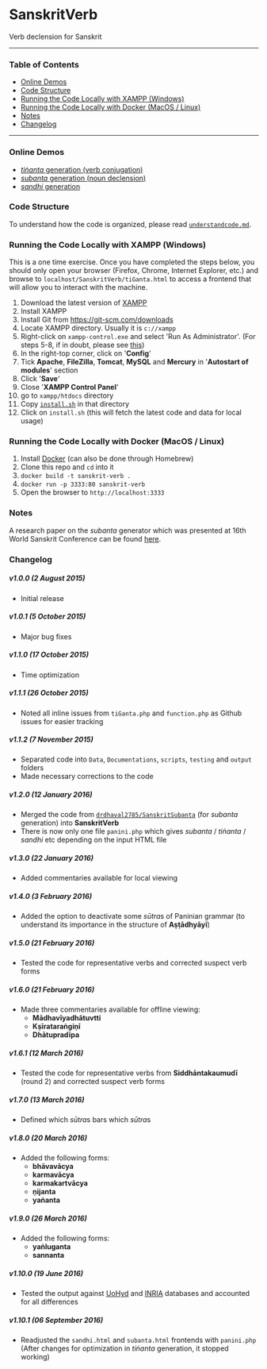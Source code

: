 SanskritVerb
==============

Verb declension for Sanskrit

---

### Table of Contents

- [Online Demos](#online-demos)
- [Code Structure](#code-structure)
- [Running the Code Locally with XAMPP (Windows)](#running-the-code-locally-with-xampp-windows)
- [Running the Code Locally with Docker (MacOS / Linux)](#running-the-code-locally-with-docker-macos--linux)
- [Notes](#notes)
- [Changelog](#changelog)

---

### Online Demos

* [*tiṅanta* generation (verb conjugation)](http://www.sanskritworld.in/sanskrittool/SanskritVerb/tiGanta.html)
* [*subanta* generation (noun declension)](http://www.sanskritworld.in/sanskrittool/subanta.html)
* [*sandhi* generation](http://www.sanskritworld.in/sanskrittool/sandhi.html)

### Code Structure

To understand how the code is organized, please read [`understandcode.md`](https://github.com/drdhaval2785/SanskritVerb/blob/master/Documentations/understandcode.md).

### Running the Code Locally with XAMPP (Windows)

This is a one time exercise. Once you have completed the steps below, you should only open your browser (Firefox, Chrome, Internet Explorer, etc.) and browse to `localhost/SanskritVerb/tiGanta.html` to access a frontend that will allow you to interact with the machine.

1. Download the latest version of [XAMPP](https://www.apachefriends.org/index.html)
2. Install XAMPP
3. Install Git from https://git-scm.com/downloads
4. Locate XAMPP directory. Usually it is `c://xampp`
5. Right-click on `xampp-control.exe` and select 'Run As Administrator'. (For steps 5-8, if in doubt, please see [this](http://stackoverflow.com/questions/20960296/how-to-start-apache-and-mysql-automatically-when-windows-8-comes-up))
6. In the right-top corner, click on '**Config**'
7. Tick **Apache**, **FileZilla**, **Tomcat**, **MySQL** and **Mercury** in '**Autostart of modules**' section
8. Click '**Save**'
9. Close '**XAMPP Control Panel**'
10. go to `xampp/htdocs` directory
11. Copy [`install.sh`](https://github.com/drdhaval2785/SanskritVerb/blob/master/install.sh) in that directory
12. Click on `install.sh` (this will fetch the latest code and data for local usage)

### Running the Code Locally with Docker (MacOS / Linux)

1. Install [Docker](https://www.docker.com/) (can also be done through Homebrew)
2. Clone this repo and `cd` into it
3. `docker build -t sanskrit-verb .`
4. `docker run -p 3333:80 sanskrit-verb`
5. Open the browser to `http://localhost:3333`

### Notes

A research paper on the *subanta* generator which was presented at 16th World Sanskrit Conference can be found [here](http://www.sanskritworld.in/index/detailview/book_id/prakriyapradarshini).

### Changelog

##### **v1.0.0** (2 August 2015)
* Initial release

##### **v1.0.1** (5 October 2015)
* Major bug fixes

##### **v1.1.0** (17 October 2015)
* Time optimization

##### **v1.1.1** (26 October 2015)
* Noted all inline issues from `tiGanta.php` and `function.php` as Github issues for easier tracking

##### **v1.1.2** (7 November 2015)
* Separated code into `Data`, `Documentations`, `scripts`, `testing` and `output` folders
* Made necessary corrections to the code

##### **v1.2.0** (12 January 2016)
* Merged the code from [`drdhaval2785/SanskritSubanta`](https://github.com/drdhaval2785/SanskritSubanta) (for *subanta* generation) into **SanskritVerb**
* There is now only one file `panini.php` which gives *subanta* / *tiṅanta* / *sandhi* etc depending on the input HTML file

##### **v1.3.0** (22 January 2016)
* Added commentaries available for local viewing

##### **v1.4.0** (3 February 2016)
* Added the option to deactivate some *sūtra*s of Paninian grammar (to understand its importance in the structure of **Aṣṭādhyāyī**)

##### **v1.5.0** (21 February 2016)
* Tested the code for representative verbs and corrected suspect verb forms

##### **v1.6.0** (21 February 2016)
* Made three commentaries available for offline viewing:
    * **Mādhavīyadhātuvtti**
    * **Kṣīrataraṅgiṇī**
    * **Dhātupradīpa**

##### **v1.6.1** (12 March 2016)
* Tested the code for representative verbs from **Siddhāntakaumudī** (round 2) and corrected suspect verb forms

##### **v1.7.0** (13 March 2016)
* Defined which *sūtra*s bars which *sūtra*s

##### **v1.8.0** (20 March 2016)
* Added the following forms:
    * **bhāvavācya**
    * **karmavācya**
    * **karmakartvācya**
    * **ṇijanta**
    * **yaṅanta**

##### **v1.9.0** (26 March 2016)
* Added the following forms:
    * **yaṅluganta**
    * **sannanta**

##### **v1.10.0** (19 June 2016)
* Tested the output against [UoHyd](http://sanskrit.uohyd.ac.in/scl/) and [INRIA](http://sanskrit.inria.fr/DATA/XML/SL_morph.tar.gz) databases and accounted for all differences

##### **v1.10.1** (06 September 2016)
* Readjusted the `sandhi.html` and `subanta.html` frontends with `panini.php` (After changes for optimization in *tiṅanta* generation, it stopped working)
